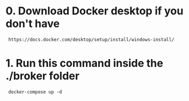 # 0. Download Docker desktop if you don't have

     https://docs.docker.com/desktop/setup/install/windows-install/

# 1. Run this command inside the ./broker folder

     docker-compose up -d
